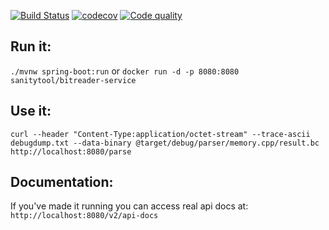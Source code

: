 [![Build Status](https://travis-ci.org/sanity-tool/bitreader-service.svg?branch=master)](https://travis-ci.org/sanity-tool/bitreader-service) [![codecov](https://codecov.io/gh/sanity-tool/bitreader-service/branch/master/graph/badge.svg)](https://codecov.io/gh/sanity-tool/bitreader-service) [![Code quality](https://sonarcloud.io/api/project_badges/measure?project=ru.urururu%3Abitreader-service&metric=alert_status)](https://sonarcloud.io/dashboard?id=ru.urururu%3Abitreader-service)

## Run it:
`./mvnw spring-boot:run` or `docker run -d -p 8080:8080 sanitytool/bitreader-service`
## Use it:
`curl --header "Content-Type:application/octet-stream" --trace-ascii debugdump.txt --data-binary @target/debug/parser/memory.cpp/result.bc http://localhost:8080/parse`
## Documentation:
If you've made it running you can access real api docs at: `http://localhost:8080/v2/api-docs`
